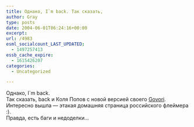```yaml
---
title: Однако, I`m back. Так сказать,
author: Gray
type: posts
date: 2004-06-01T06:24:16+00:00
excerpt:
url: /4983
esml_socialcount_LAST_UPDATED:
  - 1497257413
essb_cache_expire:
  - 1615426207
categories:
  - Uncategorized

---
```








Однако, I\`m back.  
Так сказать, back и Коля Попов с новой версией своего <a href="http://govori.redeyes.ru/" target="_blank">Govori</a>. Интересно вышла &#8212; этакая домашняя страница российского флеймера :).  
Правда, есть баги и недоделки&#8230;